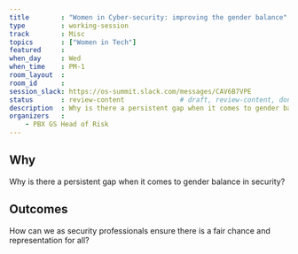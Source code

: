 ```yaml
---
title        : "Women in Cyber-security: improving the gender balance"
type         : working-session
track        : Misc
topics       : ["Women in Tech"]
featured     :
when_day     : Wed
when_time    : PM-1
room_layout  :
room_id      :
session_slack: https://os-summit.slack.com/messages/CAV6B7VPE
status       : review-content              # draft, review-content, done
description  : Why is there a persistent gap when it comes to gender balance in security? How can we as security professionals ensure there is a fair chance and representation for all?
organizers   :
    - PBX GS Head of Risk
---
```


## Why

Why is there a persistent gap when it comes to gender balance in security?


## Outcomes

How can we as security professionals ensure there is a fair chance and representation for all?
